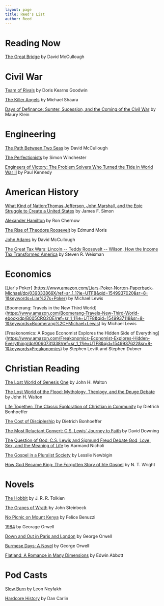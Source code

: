 ```yaml
---
layout: page
title: Reed's List
author: Reed
---
```


# Reading Now
[The Great Bridge](https://www.amazon.com/Great-Bridge-Story-Building-Brooklyn/dp/067145711X/ref=sr_1_1?ie=UTF8&qid=1549933961&sr=8-1&keywords=The+great+Bridge) by David McCullough

# Civil War

[Team of Rivals](https://www.amazon.com/Team-Rivals-Political-Abraham-Lincoln/dp/0743270754/ref=sr_1_1?ie=UTF8&qid=1549934180&sr=8-1&keywords=Team+of+Rivals)  by Doris Kearns Goodwin

[The Killer Angels](https://www.amazon.com/Killer-Angels-Classic-Novel-Trilogy/dp/0345348109/ref=sr_1_1?ie=UTF8&qid=1549934243&sr=8-1&keywords=The+Killer+Angels) by Michael Shaara

[Days of Definance: Sumter, Sucession, and the Coming of the Civil War](https://www.amazon.com/Days-Defiance-Sumter-Secession-Coming/dp/0679768823/ref=sr_1_1?ie=UTF8&qid=1549934381&sr=8-1&keywords=days+of+defiance) by Maury Klein

# Engineering

[The Path Between Two Seas](https://www.amazon.com/Path-Between-Seas-Creation-1870-1914/dp/0671244094/ref=sr_1_1?ie=UTF8&qid=1549934603&sr=8-1&keywords=The+path+between+two+seas) by David McCullough

[The Perfectionists](https://www.amazon.com/Perfectionists-Precision-Engineers-Created-Modern/dp/0062652559/ref=sr_1_1?ie=UTF8&qid=1549934689&sr=8-1&keywords=The+Perfectionists) by Simon Winchester

[Engineers of Victory: The Problem Solvers Who Turned the Tide in World War II](https://www.amazon.com/Engineers-Victory-Problem-Solvers-Turned-ebook/dp/B004J4WNMG/ref=sr_1_1?ie=UTF8&qid=1549934761&sr=8-1&keywords=Engineers+of+Victory) by Paul Kennedy

# American History

[What Kind of Nation:Thomas Jefferson, John Marshall, and the Epic Struggle to Create a United States](https://www.amazon.com/What-Kind-Nation-Jefferson-Marshall/dp/0684848716/ref=sr_1_1?ie=UTF8&qid=1549937854&sr=8-1&keywords=What+Kind+of+Nation) by James F. Simon

[Alexander Hamilton](https://www.amazon.com/Alexander-Hamilton-Ron-Chernow/dp/0143034758/ref=sr_1_5?ie=UTF8&qid=1549938014&sr=8-5&keywords=Hamilton) by Ron Chernow

[The Rise of Theodore Roosevelt](https://www.amazon.com/Theodore-Roosevelt-Modern-Library-Paperback/dp/0375756787/ref=sr_1_1?ie=UTF8&qid=1549938097&sr=8-1&keywords=the+rise+of+theodore+roosevelt) by Edmund Moris

[John Adams](https://www.amazon.com/John-Adams-David-McCullough/dp/0743223136/ref=sr_1_1?ie=UTF8&qid=1549938677&sr=8-1&keywords=john+adams+david+mccullough) by David McCullough

[The Great Tax Wars: Lincoln -- Teddy Roosevelt -- Wilson, How the Income Tax Transformed America](https://www.amazon.com/Theodore-Roosevelt-Modern-Library-Paperback/dp/0375756787/ref=sr_1_1?ie=UTF8&qid=1549938097&sr=8-1&keywords=the+rise+of+theodore+roosevelt) by Steven R. Weisman

# Economics

[Liar's Poker] (https://www.amazon.com/Liars-Poker-Norton-Paperback-Michael/dp/039333869X/ref=sr_1_1?ie=UTF8&qid=1549937020&sr=8-1&keywords=Liar%27s+Poker) by Michael Lewis

[Boomerang: Travels in the New Third World] (https://www.amazon.com/Boomerang-Travels-New-Third-World-ebook/dp/B005CRQ2OE/ref=sr_1_1?ie=UTF8&qid=1549937118&sr=8-1&keywords=Boomerang%2C+Michael+Lewis) by Michael Lewis

[Freakonomics: A Rogue Economist Explores the Hidden Side of Everything] (https://www.amazon.com/Freakonomics-Economist-Explores-Hidden-Everything/dp/0060731338/ref=sr_1_1?ie=UTF8&qid=1549937622&sr=8-1&keywords=Freakonomics) by Stephen Levitt and Stephen Dubner

# Christian Reading

[The Lost World of Genesis One](https://www.amazon.com/Lost-World-Genesis-One-Cosmology/dp/0830837043/ref=sr_1_1_sspa?ie=UTF8&qid=1549938442&sr=8-1-spons&keywords=The+lost+world+of+genesis+1&psc=1) by John H. Walton

[The Lost World of the Flood: Mythology, Theology, and the Deuge Debate](https://www.amazon.com/Lost-World-Flood-Mythology-Theology-ebook/dp/B07B5RDXT9/ref=sr_1_2?ie=UTF8&qid=1549938536&sr=8-2&keywords=The+lost+world+of+the+great+flood) by John H. Walton

[Life Together: The Classic Exploration of Christian in Community](https://www.amazon.com/Life-Together-Exploration-Christian-Community/dp/0060608528/ref=sr_1_1?ie=UTF8&qid=1549938778&sr=8-1&keywords=Life+Together) by Dietrich Bonhoeffer

[The Cost of Discipleship](https://www.amazon.com/Cost-Discipleship-Dietrich-Bonhoeffer/dp/0684815001/ref=sr_1_1?ie=UTF8&qid=1549938910&sr=8-1&keywords=The+cost+of+discipleship) by Dietrich Bonhoeffer

[The Most Reluctant Convert: C.S. Lewis' Journey to Faith](https://www.amazon.com/Most-Reluctant-Convert-Lewiss-Journey/dp/0830823115/ref=sr_1_2?ie=UTF8&qid=1549939042&sr=8-2&keywords=The+most+reluctant+convert) by David Downing

[The Question of God: C.S. Lewis and Sigmund Freud Debate God, Love, Sex, and the Meaning of Life](https://www.amazon.com/Question-God-Sigmund-Debate-Meaning/dp/074324785X/ref=sr_1_3?ie=UTF8&qid=1549939158&sr=8-3&keywords=The+God+Question) by Aarmand Nicholi

[The Gospel in a Pluralist Society](https://www.amazon.com/Gospel-Pluralist-Society-Lesslie-Newbigin/dp/0802804268/ref=sr_1_1?ie=UTF8&qid=1549939323&sr=8-1&keywords=the+gospel+in+a+pluralist+society) by Lesslie Newbigin

[How God Became King: The Forgotten Story of hte Gospel](https://www.amazon.com/How-God-Became-King-Forgotten/dp/0061730602/ref=sr_1_1?ie=UTF8&qid=1549939414&sr=8-1&keywords=How+God+Became+King) by N. T. Wright

# Novels

[The Hobbit](https://www.amazon.com/Hobbit-J-R-Tolkien/dp/054792822X/ref=sr_1_1?ie=UTF8&qid=1549939570&sr=8-1&keywords=the+hobbit+book) by J. R. R. Tolkien

[The Grapes of Wrath](https://www.amazon.com/Grapes-Wrath-John-Steinbeck/dp/0143039431/ref=sr_1_1?ie=UTF8&qid=1549939648&sr=8-1&keywords=the+grapes+of+wrath+by+john+steinbeck) by John Steinbeck

[No Picnic on Mount Kenya](https://www.amazon.com/No-Picnic-Mount-Kenya-Adventure-ebook/dp/B073TVSC51/ref=sr_1_1?ie=UTF8&qid=1549939728&sr=8-1&keywords=no+picnic+on+mount+kenya) by Felice Benuzzi

[1984](https://www.amazon.com/1984-Signet-Classics-George-Orwell/dp/0451524934/ref=sr_1_2?ie=UTF8&qid=1549939804&sr=8-2&keywords=1984) by Georage Orwell

[Down and Out in Paris and London](https://www.amazon.com/Down-Paris-London-George-Orwell/dp/015626224X/ref=sr_1_1?ie=UTF8&qid=1549939867&sr=8-1&keywords=down+and+out+in+paris+and+london+by+george+orwell) by George Orwell

[Burmese Days: A Novel](https://www.amazon.com/Burmese-Days-Novel-George-Orwell/dp/0156148501/ref=sr_1_1?ie=UTF8&qid=1549939918&sr=8-1&keywords=Burmese+Days) by George Orwell

[Flatland: A Romance in Many Dimensions](https://www.amazon.com/Flatland-Romance-Dimensions-Edwin-Abbott/dp/1420954229/ref=sr_1_1_sspa?ie=UTF8&qid=1549939988&sr=8-1-spons&keywords=Flatland&psc=1) by Edwin Abbott

# Pod Casts

[Slow Burn](https://slate.com/slow-burn) by Leon Neyfakh

[Hardcore History](https://www.dancarlin.com/hardcore-history-series/) by Dan Carlin
